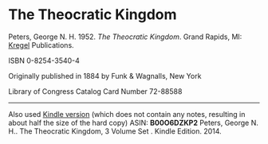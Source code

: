 # The Theocratic Kingdom

Peters, George N. H. 1952. _The Theocratic Kingdom_. Grand Rapids, MI: [Kregel](http://www.kregel.com) Publications.

ISBN 0-8254-3540-4

Originally published in 1884 by Funk & Wagnalls, New York

Library of Congress Catalog Card Number 72-88588

---
Also used [Kindle version](https://www.amazon.com/Theocratic-Kingdom-3-Set-ebook/dp/B00O6DZKP2/ref=sr_1_1?keywords=theocratic+kingdom+george+peters&qid=1691765524&sprefix=theocratic%2Caps%2C114&sr=8-1) (which does not contain any notes, resulting in about half the size of the hard copy) ASIN: **B00O6DZKP2**
Peters, George N. H.. The Theocratic Kingdom, 3 Volume Set . Kindle Edition. 2014.
